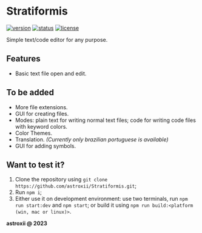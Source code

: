 # Stratiformis

[![version](https://img.shields.io/github/package-json/v/astroxii/Stratiformis.svg)](#)
[![status](https://img.shields.io/badge/status-stable-blue.svg)](#)
[![license](https://img.shields.io/github/license/astroxii/Stratiformis)](https://github.com/astroxii/Stratiformis/blob/main/LICENSE)

Simple text/code editor for any purpose.

## Features

* Basic text file open and edit.

## To be added

* More file extensions.
* GUI for creating files.
* Modes: plain text for writing normal text files; code for writing code files with keyword colors.
* Color Themes.
* Translation. _(Currently only brazilian portuguese is available)_
* GUI for adding symbols.

## Want to test it?

1. Clone the repository using ```git clone https://github.com/astroxii/Stratiformis.git```;
2. Run ```npm i```;
3. Either use it on development environment: use two terminals, run ```npm run start:dev``` and ```npm start```; or build it using ```npm run build:<platform (win, mac or linux)>```.

**astroxii @ 2023**
